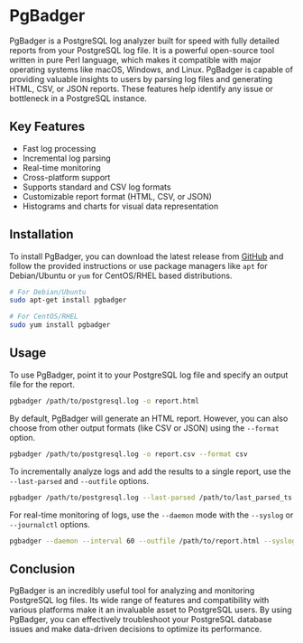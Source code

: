 # PgBadger

PgBadger is a PostgreSQL log analyzer built for speed with fully detailed reports from your PostgreSQL log file. It is a powerful open-source tool written in pure Perl language, which makes it compatible with major operating systems like macOS, Windows, and Linux. PgBadger is capable of providing valuable insights to users by parsing log files and generating HTML, CSV, or JSON reports. These features help identify any issue or bottleneck in a PostgreSQL instance.

## Key Features

* Fast log processing
* Incremental log parsing
* Real-time monitoring
* Cross-platform support
* Supports standard and CSV log formats
* Customizable report format (HTML, CSV, or JSON)
* Histograms and charts for visual data representation

## Installation

To install PgBadger, you can download the latest release from [GitHub](https://github.com/darold/pgbadger) and follow the provided instructions or use package managers like `apt` for Debian/Ubuntu or `yum` for CentOS/RHEL based distributions.

```sh
# For Debian/Ubuntu
sudo apt-get install pgbadger

# For CentOS/RHEL
sudo yum install pgbadger
```

## Usage

To use PgBadger, point it to your PostgreSQL log file and specify an output file for the report.

```sh
pgbadger /path/to/postgresql.log -o report.html
```

By default, PgBadger will generate an HTML report. However, you can also choose from other output formats (like CSV or JSON) using the `--format` option.

```sh
pgbadger /path/to/postgresql.log -o report.csv --format csv
```

To incrementally analyze logs and add the results to a single report, use the `--last-parsed` and `--outfile` options.

```sh
pgbadger /path/to/postgresql.log --last-parsed /path/to/last_parsed_ts --outfile /path/to/report.html
```

For real-time monitoring of logs, use the `--daemon` mode with the `--syslog` or `--journalctl` options.

```sh
pgbadger --daemon --interval 60 --outfile /path/to/report.html --syslog postgresql
```

## Conclusion

PgBadger is an incredibly useful tool for analyzing and monitoring PostgreSQL log files. Its wide range of features and compatibility with various platforms make it an invaluable asset to PostgreSQL users. By using PgBadger, you can effectively troubleshoot your PostgreSQL database issues and make data-driven decisions to optimize its performance.